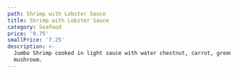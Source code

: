 ```yaml
---
path: Shrimp with Lobster Sauce
title: Shrimp with Lobster Sauce
category: Seafood
price: '9.75'
smallPrice: '7.25'
description: >-
  Jumbo Shrimp cooked in light sauce with water chestnut, carrot, green peas and
  mushroom.
---
```


